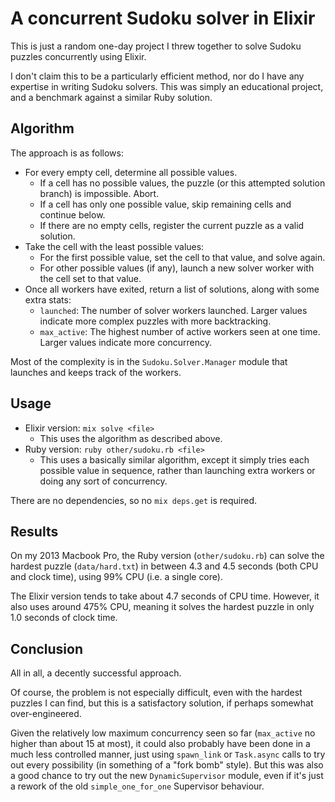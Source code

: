 # A concurrent Sudoku solver in Elixir

This is just a random one-day project I threw together to solve Sudoku puzzles concurrently using Elixir.

I don't claim this to be a particularly efficient method, nor do I have any expertise in writing Sudoku solvers.  This was simply an educational project, and a benchmark against a similar Ruby solution.

## Algorithm

The approach is as follows:

* For every empty cell, determine all possible values.
  * If a cell has no possible values, the puzzle (or this attempted solution branch) is impossible.  Abort.
  * If a cell has only one possible value, skip remaining cells and continue below.
  * If there are no empty cells, register the current puzzle as a valid solution.
* Take the cell with the least possible values:
  * For the first possible value, set the cell to that value, and solve again.
  * For other possible values (if any), launch a new solver worker with the cell set to that value.
* Once all workers have exited, return a list of solutions, along with some extra stats:
  * `launched`: The number of solver workers launched.  Larger values indicate more complex puzzles with more backtracking.
  * `max_active`: The highest number of active workers seen at one time.  Larger values indicate more concurrency.

Most of the complexity is in the `Sudoku.Solver.Manager` module that launches and keeps track of the workers.

## Usage

* Elixir version: `mix solve <file>`
  * This uses the algorithm as described above.
* Ruby version: `ruby other/sudoku.rb <file>`
  * This uses a basically similar algorithm, except it simply tries each possible value in sequence, rather than launching extra workers or doing any sort of concurrency.

There are no dependencies, so no `mix deps.get` is required.

## Results

On my 2013 Macbook Pro, the Ruby version (`other/sudoku.rb`) can solve the hardest puzzle (`data/hard.txt`) in between 4.3 and 4.5 seconds (both CPU and clock time), using 99% CPU (i.e. a single core).

The Elixir version tends to take about 4.7 seconds of CPU time.  However, it also uses around 475% CPU, meaning it solves the hardest puzzle in only 1.0 seconds of clock time.

## Conclusion

All in all, a decently successful approach.

Of course, the problem is not especially difficult, even with the hardest puzzles I can find, but this is a satisfactory solution, if perhaps somewhat over-engineered.

Given the relatively low maximum concurrency seen so far (`max_active` no higher than about 15 at most), it could also probably have been done in a much less controlled manner, just using `spawn_link` or `Task.async` calls to try out every possibility (in something of a "fork bomb" style).  But this was also a good chance to try out the new `DynamicSupervisor` module, even if it's just a rework of the old `simple_one_for_one` Supervisor behaviour.
